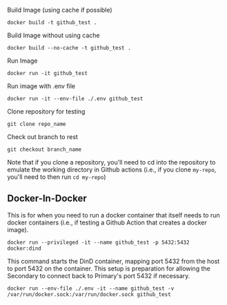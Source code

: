 
Build Image (using cache if possible)
```batch
docker build -t github_test .
```

Build Image without using cache
```batch
docker build --no-cache -t github_test .
```

Run Image
```batch
docker run -it github_test 
```

Run image with .env file
```batch
docker run -it --env-file ./.env github_test 
```

Clone repository for testing
```batch
git clone repo_name
```

Check out branch to rest
```
git checkout branch_name
```

Note that if you clone a repository, you'll need to cd into the repository to emulate the working directory in Github actions (i.e., if you clone `my-repo`, you'll need to then run `cd my-repo`)

## Docker-In-Docker

This is for when you need to run a docker container that itself needs to run docker containers (i.e., if testing a Github Action that creates a docker image).
```
docker run --privileged -it --name github_test -p 5432:5432 docker:dind
```
This command starts the DinD container, mapping port 5432 from the host to port 5432 on the container. This setup is preparation for allowing the Secondary to connect back to Primary's port 5432 if necessary.

```
docker run --env-file ./.env -it --name github_test -v /var/run/docker.sock:/var/run/docker.sock github_test
```